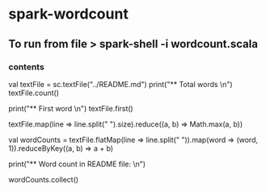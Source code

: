 # spark-wordcount


## To run from file > spark-shell -i wordcount.scala

### contents
val textFile = sc.textFile("../README.md")
print("** Total words \n")
textFile.count()

print("** First word \n")
textFile.first()

textFile.map(line => line.split(" ").size).reduce((a, b) => Math.max(a, b))

val wordCounts = textFile.flatMap(line => line.split(" ")).map(word => (word, 1)).reduceByKey((a, b) => a + b)

print("** Word count in README file: \n")

wordCounts.collect()
